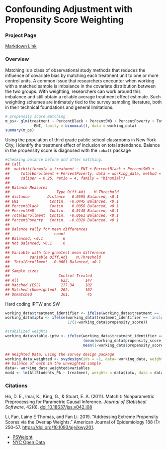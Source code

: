 

# Confounding Adjustment with Propensity Score Weighting


### Project Page

[Markdown Link](https://katjanewilson.github.io/Propensity-Score-Weighting/)



### Overview

Matching is a class of observational study methods that reduces the influence of covariate bias by matching each treatment unit to one or more control units. A common issue that researchers encounter when working with a matched sample is imbalance in the covariate distribution between the two groups. With weighting, researchers can work around this imbalance and still obtain a reliable average treatment effect estimate. Such weighting schemes are intimately tied to the survey sampling literature, both in their technical foundations and general limitations.


``` r
# propensity score matching
m_ps<- glm(treatment ~ PercentBlack + PercentSWD + PercentPoverty + TotalEnrollment +
             ENI, family = binomial(), data = working_data)
summary(m_ps)
```

Using the population of third grade public school classrooms in New York City, I identify the treatment effect of inclusion on total attendance. Balance in the propensity score is diagnosed with the `cobalt` package

``` r
#Checking balance before and after matching:
## Call
##  matchit(formula = treatment ~ ENI + PercentBlack + PercentSWD + 
##     TotalEnrollment + PercentPoverty, data = working_data, method = "nearest", 
##     caliper = 0.25, ratio = 4, family = "binomial")
## 
## Balance Measures
##                     Type Diff.Adj    M.Threshold
## distance        Distance   0.0595 Balanced, <0.1
## ENI              Contin.  -0.0445 Balanced, <0.1
## PercentBlack     Contin.   0.0058 Balanced, <0.1
## PercentSWD       Contin.   0.0148 Balanced, <0.1
## TotalEnrollment  Contin.  -0.0661 Balanced, <0.1
## PercentPoverty   Contin.  -0.0328 Balanced, <0.1
## 
## Balance tally for mean differences
##                    count
## Balanced, <0.1         6
## Not Balanced, >0.1     0
## 
## Variable with the greatest mean difference
##         Variable Diff.Adj    M.Threshold
##  TotalEnrollment  -0.0661 Balanced, <0.1
## 
## Sample sizes
##                      Control Treated
## All                   623.       147
## Matched (ESS)         177.34     102
## Matched (Unweighted)  262.       102
## Unmatched             361.        45
```
Hard coding IPTW and SW

``` r
working_data$treatment_identifier <- ifelse(working_data$treatment == 1, "inclusion", "non-inclusion")
working_data$iptw <- ifelse(working_data$treatment_identifier == 'inclusion', 1/(working_data$propensity_score),
                            1/(1-working_data$propensity_score))

#stabilized weights
working_data$stable.iptw <- ifelse(working_data$treatment_identifier == 'inclusion',
                                   (mean(working_data$propensity_score))/working_data$propensity_score,
                                   mean(1-working_data$propensity_score)/(1-working_data$propensity_score))

## Weighted Data, using the survey design package
working_data_weighted <- svydesign(ids = ~1, data= working_data, weights= working_data$iptw)
## balance of each in the unweighted sample
data<- working_data_weighted$variables
mod4 <- lm(AllStudents_PA ~ treatment, weights = data$iptw, data = data)
```

### Citations

Ho, D. E., Imai, K., King, G., & Stuart, E. A. (2011). MatchIt:
Nonparametric Preprocessing for Parametric Causal Inference. *Journal of
Statistical Software*, 42(8).
[doi:10.18637/jss.v042.i08](https://doi.org/10.18637/jss.v042.i08)

Li, Fan, Laine E Thomas, and Fan Li. 2019. “Addressing Extreme Propensity Scores via the Overlap Weights.” American Journal of Epidemiology 188 (1): 250–57. https://doi.org/10.1093/aje/kwy201.

* [PSWeight](https://cran.r-project.org/web/packages/PSweight/PSweight.pdf)
* [NYC Open Data](https://opendata.cityofnewyork.us/)

